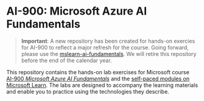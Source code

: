 # AI-900: Microsoft Azure AI Fundamentals

>**Important**: A new repository has been created for hands-on exercies for AI-900 to reflect a major refresh for the course. Going forward, please use the [mslearn-ai-fundamentals](https://github.com/MicrosoftLearning/mslearn-ai-fundamentals). We will retire this repository before the end of the calendar year. 

This repository contains the hands-on lab exercises for Microsoft course [AI-900 *Microsoft Azure AI Fundamentals*](https://docs.microsoft.com/en-us/learn/certifications/courses/ai-900t00) and the [self-paced modules on Microsoft Learn](https://docs.microsoft.com/learn/certifications/azure-ai-fundamentals). The labs are designed to accompany the learning materials and enable you to practice using the technologies they describe. 